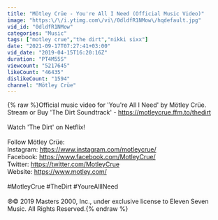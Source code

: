 ```yaml
---
title: "Mötley Crüe - You're All I Need (Official Music Video)"
image: "https:\/\/i.ytimg.com\/vi\/0dldfR1NMow\/hqdefault.jpg"
vid_id: "0dldfR1NMow"
categories: "Music"
tags: ["motley crue","the dirt","nikki sixx"]
date: "2021-09-17T07:27:41+03:00"
vid_date: "2019-04-15T16:20:16Z"
duration: "PT4M55S"
viewcount: "5217645"
likeCount: "46435"
dislikeCount: "1594"
channel: "Mötley Crüe"
---
```

{% raw %}Official music video for 'You're All I Need' by Mötley Crüe.<br />Stream or Buy 'The Dirt Soundtrack' - <a rel="nofollow" target="blank" href="https://motleycrue.ffm.to/thedirt">https://motleycrue.ffm.to/thedirt</a><br /><br />Watch 'The Dirt' on Netflix!<br /><br />Follow Mötley Crüe:<br />Instagram: <a rel="nofollow" target="blank" href="https://www.instagram.com/motleycrue/">https://www.instagram.com/motleycrue/</a><br />Facebook: <a rel="nofollow" target="blank" href="https://www.facebook.com/MotleyCrue/">https://www.facebook.com/MotleyCrue/</a><br />Twitter: <a rel="nofollow" target="blank" href="https://twitter.com/MotleyCrue">https://twitter.com/MotleyCrue</a><br />Website: <a rel="nofollow" target="blank" href="https://www.motley.com/">https://www.motley.com/</a> <br /><br />#MotleyCrue #TheDirt #YoureAllINeed<br /><br />℗© 2019 Masters 2000, Inc., under exclusive license to Eleven Seven Music. All Rights Reserved.{% endraw %}
